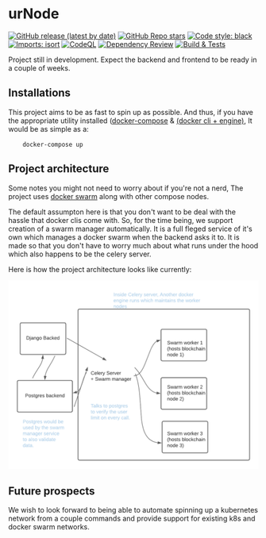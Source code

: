 # urNode

[![GitHub release (latest by date)](https://img.shields.io/github/v/release/argusOSS/urNode)](https://github.com/argusOSS/urNode/releases)
[![GitHub Repo stars](https://img.shields.io/github/stars/argusOSS/urNode?style=social)](https://github.com/argusOSS/urNode/stargazers)
[![Code style: black](https://img.shields.io/badge/code%20style-black-000000.svg)](https://github.com/psf/black)
[![Imports: isort](https://img.shields.io/badge/%20imports-isort-%231674b1?style=flat&labelColor=ef8336)](https://pycqa.github.io/isort/)
[![CodeQL](https://github.com/argusOSS/urNode/actions/workflows/codeql-analysis.yml/badge.svg)](https://github.com/argusOSS/urNode/actions/workflows/codeql-analysis.yml)
[![Dependency Review](https://github.com/argusOSS/urNode/actions/workflows/dependency_review.yml/badge.svg)](https://github.com/argusOSS/urNode/actions/workflows/dependency_review.yml)
[![Build & Tests](https://github.com/argusOSS/urNode/workflows/Build%20&%20Tests/badge.svg)](https://github.com/argusOSS/urNode/actions)

Project still in development. Expect the backend and frontend to be ready in a couple of weeks.

## Installations

This project aims to be as fast to spin up as possible. And thus, if you have the appropriate utility installed (<a href="https://docs.docker.com/compose/install/">docker-compose</a> & <a href="https://docs.docker.com/engine/install/">(docker cli + engine)</a>, It would be as simple as a:

```
    docker-compose up
```

## Project architecture

Some notes you might not need to worry about if you're not a nerd, The project uses <a href="https://docs.docker.com/engine/swarm/">docker swarm</a> along with other compose nodes. 

The default assumpton here is that you don't want to be deal with the hassle that docker clis come with. So, for the time being, we support creation of a swarm manager automatically. It is a full fleged service of it's own which manages a docker swarm when the backend asks it to. It is made so that you don't have to worry much about what runs under the hood which also happens to be the celery server.

Here is how the project architecture looks like currently:

<img src="docs/_static/project_architecture.png">

## Future prospects

We wish to look forward to being able to automate spinning up a kubernetes network from a couple commands and provide support for existing k8s and docker swarm networks.

